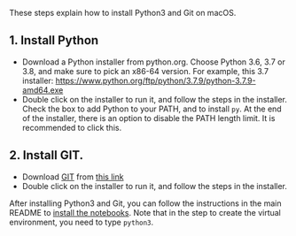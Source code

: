 These steps explain how to install Python3 and Git on macOS.

## 1. Install Python

* Download a Python installer from python.org. Choose Python 3.6, 3.7 or 3.8, and make sure to pick an x86-64 version. For example, this 3.7 installer: 
https://www.python.org/ftp/python/3.7.9/python-3.7.9-amd64.exe
* Double click on the installer to run it, and follow the steps in the installer. Check the box to add Python to your PATH, and to install `py`. At the end of the installer, there is an option to disable the PATH length limit. It is recommended to click this.

## 2. Install GIT. 

* Download [GIT](https://git-scm.com/download/mac) from [this link](https://sourceforge.net/projects/git-osx-installer/files/git-2.31.0-intel-universal-mavericks.dmg/download?use_mirror=autoselect)
* Double click on the installer to run it, and follow the steps in the installer.

After installing Python3 and Git, you can follow the instructions in the main README to [install the notebooks](https://github.com/openvinotoolkit/openvino_notebooks). Note that in the step to create the virtual environment, you need to type `python3`.
